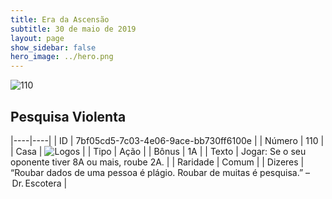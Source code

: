 ```yaml
---
title: Era da Ascensão
subtitle: 30 de maio de 2019
layout: page
show_sidebar: false
hero_image: ../hero.png
---
```


![110](https://cdn.keyforgegame.com/media/card_front/pt/435_110_4CVRVXCGRV2_pt.png)

## Pesquisa Violenta

|----|----|
| ID | 7bf05cd5-7c03-4e06-9ace-bb730ff6100e |
| Número | 110 |
| Casa | ![Logos](https://archonarcana.com/images/thumb/c/ce/Logos.png/22px-Logos.png "Logos") |
| Tipo | Ação |
| Bônus | 1A |
| Texto | Jogar: Se o seu oponente tiver 8A  ou mais, roube 2A. |
| Raridade | Comum |
| Dizeres | “Roubar dados de uma pessoa é plágio. Roubar de muitas é pesquisa.” – Dr. Escotera |
